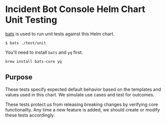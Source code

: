 # Incident Bot Console Helm Chart Unit Testing

[bats](https://github.com/bats-core/bats-core) is used to run unit tests against this Helm chart.

`$ bats ./test/unit`

You'll need to install `bats` and `yq` first: 

```bash
brew install bats-core yq
```

## Purpose

These tests specify expected default behavior based on the templates and values used in this chart. We simulate use cases and test for outcomes.

These tests protect us from releasing breaking changes by verifying core functionality. Any time a new feature is added, we should create or modify these tests accordingly.
